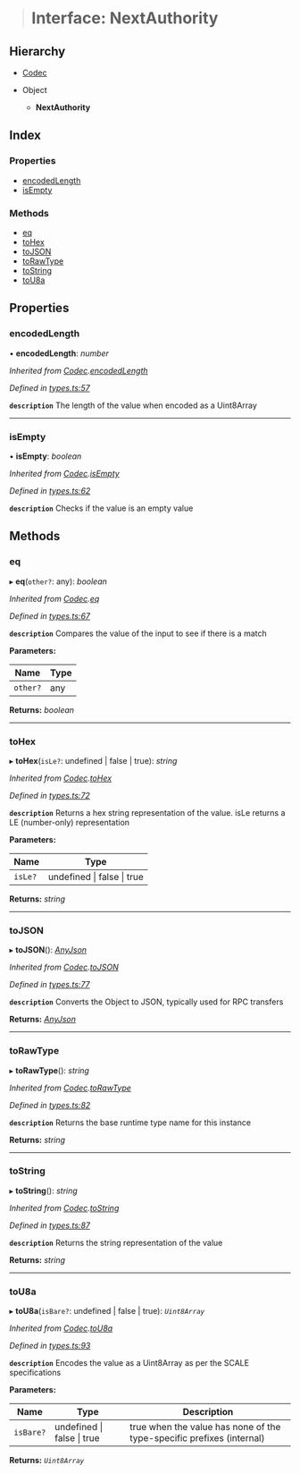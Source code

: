 > # Interface: NextAuthority

## Hierarchy

* [Codec](_types_.codec.md)

* Object

  * **NextAuthority**

## Index

### Properties

* [encodedLength](_srml_grandpa_types_.nextauthority.md#encodedlength)
* [isEmpty](_srml_grandpa_types_.nextauthority.md#isempty)

### Methods

* [eq](_srml_grandpa_types_.nextauthority.md#eq)
* [toHex](_srml_grandpa_types_.nextauthority.md#tohex)
* [toJSON](_srml_grandpa_types_.nextauthority.md#tojson)
* [toRawType](_srml_grandpa_types_.nextauthority.md#torawtype)
* [toString](_srml_grandpa_types_.nextauthority.md#tostring)
* [toU8a](_srml_grandpa_types_.nextauthority.md#tou8a)

## Properties

###  encodedLength

• **encodedLength**: *number*

*Inherited from [Codec](_types_.codec.md).[encodedLength](_types_.codec.md#encodedlength)*

*Defined in [types.ts:57](https://github.com/polkadot-js/api/blob/98cffea/packages/types/src/types.ts#L57)*

**`description`** The length of the value when encoded as a Uint8Array

___

###  isEmpty

• **isEmpty**: *boolean*

*Inherited from [Codec](_types_.codec.md).[isEmpty](_types_.codec.md#isempty)*

*Defined in [types.ts:62](https://github.com/polkadot-js/api/blob/98cffea/packages/types/src/types.ts#L62)*

**`description`** Checks if the value is an empty value

## Methods

###  eq

▸ **eq**(`other?`: any): *boolean*

*Inherited from [Codec](_types_.codec.md).[eq](_types_.codec.md#eq)*

*Defined in [types.ts:67](https://github.com/polkadot-js/api/blob/98cffea/packages/types/src/types.ts#L67)*

**`description`** Compares the value of the input to see if there is a match

**Parameters:**

Name | Type |
------ | ------ |
`other?` | any |

**Returns:** *boolean*

___

###  toHex

▸ **toHex**(`isLe?`: undefined | false | true): *string*

*Inherited from [Codec](_types_.codec.md).[toHex](_types_.codec.md#tohex)*

*Defined in [types.ts:72](https://github.com/polkadot-js/api/blob/98cffea/packages/types/src/types.ts#L72)*

**`description`** Returns a hex string representation of the value. isLe returns a LE (number-only) representation

**Parameters:**

Name | Type |
------ | ------ |
`isLe?` | undefined \| false \| true |

**Returns:** *string*

___

###  toJSON

▸ **toJSON**(): *[AnyJson](../modules/_types_.md#anyjson)*

*Inherited from [Codec](_types_.codec.md).[toJSON](_types_.codec.md#tojson)*

*Defined in [types.ts:77](https://github.com/polkadot-js/api/blob/98cffea/packages/types/src/types.ts#L77)*

**`description`** Converts the Object to JSON, typically used for RPC transfers

**Returns:** *[AnyJson](../modules/_types_.md#anyjson)*

___

###  toRawType

▸ **toRawType**(): *string*

*Inherited from [Codec](_types_.codec.md).[toRawType](_types_.codec.md#torawtype)*

*Defined in [types.ts:82](https://github.com/polkadot-js/api/blob/98cffea/packages/types/src/types.ts#L82)*

**`description`** Returns the base runtime type name for this instance

**Returns:** *string*

___

###  toString

▸ **toString**(): *string*

*Inherited from [Codec](_types_.codec.md).[toString](_types_.codec.md#tostring)*

*Defined in [types.ts:87](https://github.com/polkadot-js/api/blob/98cffea/packages/types/src/types.ts#L87)*

**`description`** Returns the string representation of the value

**Returns:** *string*

___

###  toU8a

▸ **toU8a**(`isBare?`: undefined | false | true): *`Uint8Array`*

*Inherited from [Codec](_types_.codec.md).[toU8a](_types_.codec.md#tou8a)*

*Defined in [types.ts:93](https://github.com/polkadot-js/api/blob/98cffea/packages/types/src/types.ts#L93)*

**`description`** Encodes the value as a Uint8Array as per the SCALE specifications

**Parameters:**

Name | Type | Description |
------ | ------ | ------ |
`isBare?` | undefined \| false \| true | true when the value has none of the type-specific prefixes (internal)  |

**Returns:** *`Uint8Array`*